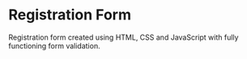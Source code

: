 # Registration Form

Registration form created using HTML, CSS and JavaScript with fully functioning form validation. 
